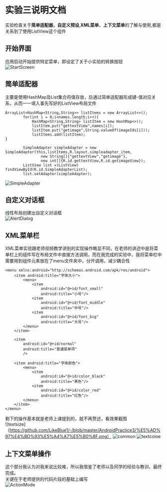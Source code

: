# 实验三说明文档 
实验检查关于**简单适配器**，**自定义预设**,**XML菜单**，**上下文菜单**的了解与使用,都是关系到了使用ListView这个组件</br>
## 开始界面
应用启动开始提供特定菜单，即设定了关于小实验的转换按钮</br>
![StartScreen](https://github.com/LikeBlue1/-/blob/master/AndroidPractice3/%E4%B8%BB%E7%95%8C%E9%9D%A2.png)
## 简单适配器
主要是使用HashMap及List集合将值存放，后通过简单适配器形成键-值对应关系，从而一一填入事先写好的ListView布局文件</br>
```
ArrayList<HashMap<String,String>> listItems = new ArrayList<>();
        for(int i = 0;i<names.length;i++){
            HashMap<String,String> listItem = new HashMap<>();
            listItem.put("gettextView",names[i]);
            listItem.put("getimage",String.valueOf(imageIds[i]));
            listItems.add(listItem);
}
```
```
        SimpleAdapter simpleAdapter = new SimpleAdapter(this,listItems,R.layout.simpleadapter_item,
                new String[]{"gettextView","getimage"},
                new int[]{R.id.gettextView,R.id.getimageView});
        ListView list =(ListView) findViewById(R.id.SimpleAdapterList);
        list.setAdapter(simpleAdapter);
```
![SimpleAdapter](https://github.com/LikeBlue1/-/blob/master/AndroidPractice3/%E7%AE%80%E5%8D%95%E9%80%82%E9%85%8D%E5%99%A8.png)
## 自定义对话框
线性布局创建出自定义对话框</br>
![AlertDialog](https://github.com/LikeBlue1/-/blob/master/AndroidPractice3/%E8%87%AA%E5%AE%9A%E4%B9%89%E5%AF%B9%E8%AF%9D%E6%A1%86.png)
## XML菜单栏
XML菜单实验跟老师视频教学讲到的实现操作略显不同，在老师的讲述中是将菜单栏上的组件写在布局文件中直接方法调用，而在我完成的实验中，我将菜单栏中需要用到组件元素放在了menu文件夹中，分开调用，减少耦合性</br>
```<?xml version="1.0" encoding="utf-8"?>
<menu xmlns:android="http://schemas.android.com/apk/res/android">
    <item android:title="字体大小">
        <menu>
            <item
                android:id="@+id/font_small"
                android:title="小号"/>
            <item
                android:id="@+id/font_middle"
                android:title="中号"/>
            <item
                android:id="@+id/font_big"
                android:title="大号"/>
        </menu>
    </item>

    <item
        android:id="@+id/normal"
        android:title="普通菜单项"
        />

    <item android:title="字体颜色">
        <menu>
            <item
                android:id="@+id/color_black"
                android:title="黑色"/>
            <item
                android:id="@+id/color_red"
                android:title="红色"/>
        </menu>
    </item>
</menu>
```
剩下的操作基本就是老师上课提到的，就不再赘述，看效果截图</br>
![textsize]（https://github.com/LikeBlue1/-/blob/master/AndroidPractice3/%E5%AD%97%E4%BD%93%E5%A4%A7%E5%B0%8F.png）
![common](https://github.com/LikeBlue1/-/blob/master/AndroidPractice3/%E6%99%AE%E9%80%9A%E8%8F%9C%E5%8D%95%E9%A1%B9.png)
![textcoloe](https://github.com/LikeBlue1/-/blob/master/AndroidPractice3/%E5%AD%97%E4%BD%93%E9%A2%9C%E8%89%B2.png)
## 上下文菜单操作
这个部分我认为对我来说比较难，所以我借鉴了老师以及同学的经验与教训，最终完成。</br>
关键在于老师提供的代码片段的基础上编写</br>
![ActionMode](https://github.com/LikeBlue1/-/blob/master/AndroidPractice3/%E4%B8%8A%E4%B8%8B%E6%96%87%E8%8F%9C%E5%8D%95.png)
